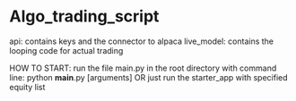 # Algo_trading_script
api: contains keys and the connector to alpaca
live_model: contains the looping code for actual trading

HOW TO START:
run the file main.py in the root directory
with command line: python __main__.py [arguments]
OR
just run the starter_app with specified equity list
